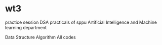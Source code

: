 # wt3
practice session
DSA practicals of sppu Artificial Intelligence and Machine learning department

Data Structure Algorithm All codes
